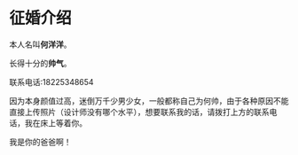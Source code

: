 <html>
<head>
</head>
<body>
	<h1>征婚介绍</h1>
  <p>
    本人名叫<strong>何洋洋</strong>。
  </p>
  <p>
    长得十分的<strong>帅气</strong>。
  </p>
  <p>
    联系电话:18225348654
  </p>
  <p>
    因为本身颜值过高，迷倒万千少男少女，一般都称自己为何帅，由于各种原因不能直接上传照片（设计师没有哪个水平），想要联系我的话，请拨打上方的联系电话，我在床上等着你。
  </p>
  <p>我是你的爸爸啊！</p>
</body>
</html>
